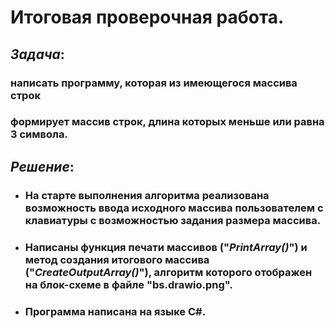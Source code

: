 # **Итоговая проверочная работа.**
## _**Задача**_: 
### написать программу, которая из имеющегося массива строк
### формирует массив строк, длина которых меньше или равна 3 символа.

## _**Решение**_: 

* ### На старте выполнения алгоритма реализована возможность ввода исходного массива пользователем с клавиатуры с возможностью задания размера массива.
* ### Написаны функция печати массивов ("*PrintArray()*") и метод создания итогового массива ("*CreateOutputArray()*"), алгоритм которого отображен на блок-схеме в файле "bs.drawio.png".
* ### Программа написана на языке C#.